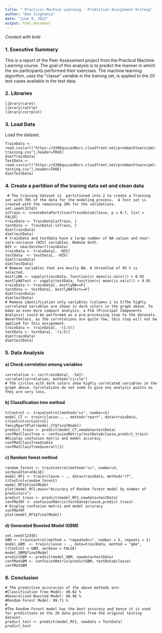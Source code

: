 ```yaml
---
title: " Practical Machine Learning - Prediction Assignment Writeup"
author: "Dev Singhania"
date: "june 9, 2022"
output: html_document
---
```

*Created with knitr*

### 1. Executive Summary

This is a  report of the Peer Assessment project from the Practical Machine Learning course. The goal of this analysis is to predict the manner in which the six participants performed their exercises. The machine learning algorithm,  uses the "classe" variable in the training set, is applied to the 20 test cases available in the test data. 

### 2. Libraries
```{r results='hide', message=FALSE}
library(caret)
library(rattle)
library(corrplot)
```

### 3. Load Data
Load the dataset.
```{r results='hide', message=FALSE}
TrainData <- read.csv(url("https://d396qusza40orc.cloudfront.net/predmachlearn/pml-training.csv"),header=TRUE)
dim(TrainData)
TestData <- read.csv(url("https://d396qusza40orc.cloudfront.net/predmachlearn/pml-testing.csv"),header=TRUE)
dim(TestData)
```

### 4. Create a partition of the traning data set and clean data

```{r  message=FALSE}
 # The training dataset is  partitioned into 2 to create a Training set with 70% of the data for the modeling process.  A Test set is created with the remaining 30% for the validations.
set.seed(32343)
inTrain <- createDataPartition(TrainData$classe, p = 0.7, list = FALSE)
trainData <- TrainData[inTrain, ]
testData <- TrainData[-inTrain, ]
dim(trainData)
dim(testData)
# trainData and testData have a large number of NA values and near-zero-variance (NZV) variables. Remove both.
NZV <- nearZeroVar(trainData)
trainData <- trainData[, -NZV]
testData  <- testData[, -NZV]
dim(trainData)
dim(testData)
# Remove variables that are mostly NA. A threshlod of 95 % is selected.
mostlyNA <- sapply(trainData, function(x) mean(is.na(x))) > 0.95
mostlyNATest <- sapply(testData, function(x) mean(is.na(x))) > 0.95
trainData <- trainData[, mostlyNA==F]
testData <- testData[, mostlyNATest==F]
dim(trainData)
dim(testData)
# Remove identification only variables (columns 1 to 5)The highly correlated variables are shown in dark colors in the graph above. To make an even more compact analysis, a PCA (Principal Components Analysis) could be performed as a pre-processing step to the datasets. Nevertheless, as the correlations are quite few, this step will not be applied for this assignment.
trainData <- trainData[, -(1:5)]
testData <- testData[, -(1:5)]
dim(trainData)
dim(testData)
```
### 5. Data Analysis 
####  a)  Check correlation among variables

```{r results='hide', message=FALSE}
correlation <- cor(trainData[, -54])
corrplot(correlation, method="circle")
# The circles with dark colors show highly correlated variables in the graph above. Correlations do not seem to give any analysis points as they are very less.
```

#### b) Classification tree method


```{r message=FALSE}
trControl <- trainControl(method="cv", number=5)
model_CT <- train(classe~., , method="rpart", data=trainData, trControl=trControl)
fancyRpartPlot(model_CT$finalModel)
predict_train <- predict(model_CT,newdata=testData)
confMatClassTree <- confusionMatrix(testData$classe,predict_train)
#Display confusion matrix and model accuracy
confMatClassTree$table
confMatClassTree$overall[1]
```
#### c)  Random forest method

```{r message=FALSE}
random_forest <- trainControl(method="cv", number=3, verboseIter=FALSE)
model_RF1 <- train(classe ~ ., data=trainData, method="rf", trControl=random_forest)
model_RF1$finalModel
plot(model_RF1,main="Accuracy of Random forest model by number of predictors")
predict_train <- predict(model_RF1,newdata=testData)
confMatRF <- confusionMatrix(testData$classe,predict_train)
# Display confusion matrix and model accuracy
confMatRF
plot(model_RF1$finalModel)
```

#### d) Generated Boosted Model (GBM)

```{r  message=FALSE}
set.seed(12345)
GBM <- trainControl(method = "repeatedcv", number = 5, repeats = 1)
model_GBM  <- train(classe ~ ., data=trainData, method = "gbm", trControl = GBM, verbose = FALSE)
model_GBM$finalModel
predictGBM <- predict(model_GBM, newdata=testData)
confMatGBM <- confusionMatrix(predictGBM, testData$classe)
confMatGBM
```

### 6. Conclusion
```{r message=FALSE}
# The predictive accuracies of the above methods are:
#Classification Tree Model: 49.62 %
#Generalized Boosted Model: 98.96 %       
#Random Forest Model: 99.71 %
#
#The Random Forest model has the best accuracy and hence it is used for predictions on the 20 data points from the original testing dataset.
predict_test <- predict(model_RF1, newdata = TestData)
predict_test
```


